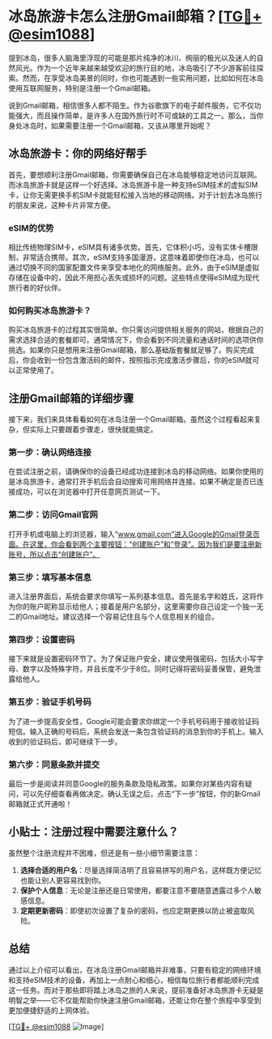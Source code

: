 # 冰岛旅游卡怎么注册Gmail邮箱？[[TG💪+ @esim1088](https://t.me/s/esim1088)]

提到冰岛，很多人脑海里浮现的可能是那片纯净的冰川、绚丽的极光以及迷人的自然风光。作为一个近年来越来越受欢迎的旅行目的地，冰岛吸引了不少游客前往探索。然而，在享受冰岛美景的同时，你也可能遇到一些实用问题，比如如何在冰岛使用互联网服务，特别是注册一个Gmail邮箱。

说到Gmail邮箱，相信很多人都不陌生。作为谷歌旗下的电子邮件服务，它不仅功能强大，而且操作简单，是许多人在国外旅行时不可或缺的工具之一。那么，当你身处冰岛时，如果需要注册一个Gmail邮箱，又该从哪里开始呢？

## 冰岛旅游卡：你的网络好帮手

首先，要想顺利注册Gmail邮箱，你需要确保自己在冰岛能够稳定地访问互联网。而冰岛旅游卡就是这样一个好选择。冰岛旅游卡是一种支持eSIM技术的虚拟SIM卡，让你无需更换手机SIM卡就能轻松接入当地的移动网络。对于计划去冰岛旅行的朋友来说，这种卡片非常方便。

### eSIM的优势

相比传统物理SIM卡，eSIM具有诸多优势。首先，它体积小巧，没有实体卡槽限制，非常适合携带。其次，eSIM支持多国漫游，这意味着即使你在冰岛，也可以通过切换不同的国家配置文件来享受本地化的网络服务。此外，由于eSIM是虚拟存储在设备中的，因此不用担心丢失或损坏的问题。这些特点使得eSIM成为现代旅行者的好伙伴。

### 如何购买冰岛旅游卡？

购买冰岛旅游卡的过程其实很简单。你只需访问提供相关服务的网站，根据自己的需求选择合适的套餐即可。通常情况下，你会看到不同流量和通话时间的选项供你挑选。如果你只是想用来注册Gmail邮箱，那么基础版套餐就足够了。购买完成后，你会收到一份包含激活码的邮件，按照指示完成激活步骤后，你的eSIM就可以正常使用了。

## 注册Gmail邮箱的详细步骤

接下来，我们来具体看看如何在冰岛注册一个Gmail邮箱。虽然这个过程看起来复杂，但实际上只要跟着步骤走，很快就能搞定。

### 第一步：确认网络连接

在尝试注册之前，请确保你的设备已经成功连接到冰岛的移动网络。如果你使用的是冰岛旅游卡，通常打开手机后会自动搜索可用网络并连接。如果不确定是否已连接成功，可以在浏览器中打开任意网页测试一下。

### 第二步：访问Gmail官网

打开手机或电脑上的浏览器，输入“www.gmail.com”进入Google的Gmail登录页面。在这里，你会看到两个主要按钮：“创建账户”和“登录”。因为我们是要注册新账号，所以点击“创建账户”。

### 第三步：填写基本信息

进入注册界面后，系统会要求你填写一系列基本信息。首先是名字和姓氏，这将作为你的账户昵称显示给他人；接着是用户名部分，这里需要你自己设定一个独一无二的Gmail地址。建议选择一个容易记住且与个人信息相关的组合。

### 第四步：设置密码

接下来就是设置密码环节了。为了保证账户安全，建议使用强密码，包括大小写字母、数字以及特殊字符，并且长度不少于8位。同时记得将密码妥善保管，避免泄露给他人。

### 第五步：验证手机号码

为了进一步提高安全性，Google可能会要求你绑定一个手机号码用于接收验证码短信。输入正确的号码后，系统会发送一条包含验证码的消息到你的手机上。输入收到的验证码后，即可继续下一步。

### 第六步：同意条款并提交

最后一步是阅读并同意Google的服务条款及隐私政策。如果你对某些内容有疑问，可以先仔细查看再做决定。确认无误之后，点击“下一步”按钮，你的新Gmail邮箱就正式开通啦！

## 小贴士：注册过程中需要注意什么？

虽然整个注册流程并不困难，但还是有一些小细节需要注意：

1. **选择合适的用户名**：尽量选择简洁明了且容易拼写的用户名，这样既方便记忆也能让别人更容易找到你。
2. **保护个人信息**：无论是注册还是日常使用，都要注意不要随意透露过多个人敏感信息。
3. **定期更新密码**：即使初次设置了复杂的密码，也应定期更换以防止被盗取风险。

## 总结

通过以上介绍可以看出，在冰岛注册Gmail邮箱并非难事，只要有稳定的网络环境和支持eSIM技术的设备，再加上一点耐心和细心，相信每位旅行者都能顺利完成这一任务。而对于那些即将踏上冰岛之旅的人来说，提前准备好冰岛旅游卡无疑是明智之举——它不仅能帮助你快速注册Gmail邮箱，还能让你在整个旅程中享受到更加便捷舒适的上网体验。

[[TG💪+ @esim1088](https://t.me/s/esim1088) ![Image](https://i.postimg.cc/4NQfJmqS/Snipaste-2025-05-13-00-14-12.png)]